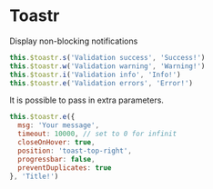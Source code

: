# Toastr
Display non-blocking notifications
```js
this.$toastr.s('Validation success', 'Success!')
this.$toastr.w('Validation warning', 'Warning!')
this.$toastr.i('Validation info', 'Info!')
this.$toastr.e('Validation errors', 'Error!')
```

It is possible to pass in extra parameters.
```js
this.$toastr.e({
  msg: 'Your message',
  timeout: 10000, // set to 0 for infinit
  closeOnHover: true,
  position: 'toast-top-right',
  progressbar: false,
  preventDuplicates: true
}, 'Title!')
```